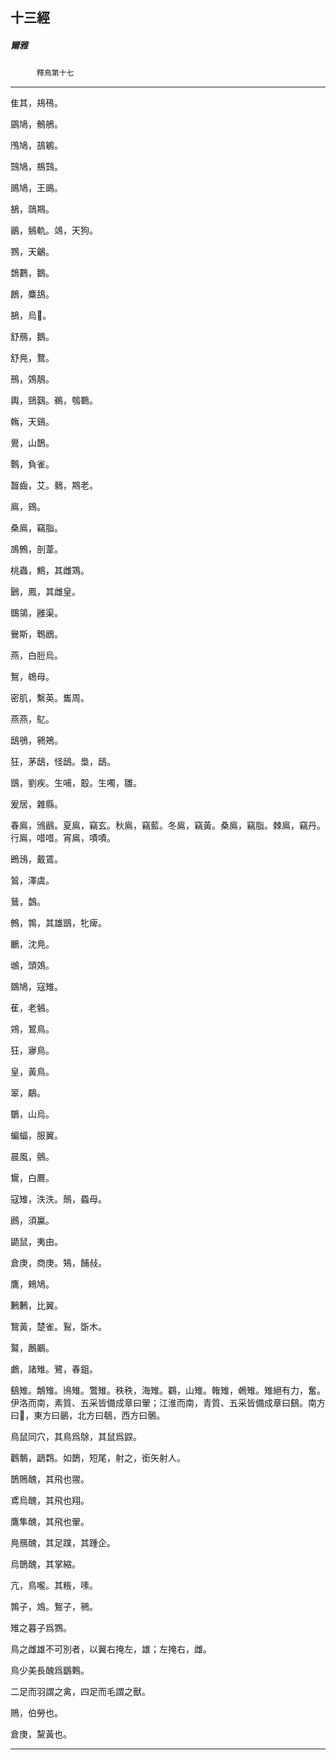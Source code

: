 

## 十三經

##### 爾雅
　　　`釋鳥第十七`

* * *

隹其，鳺鴀。

鶌鳩，鶻鵃。

鳲鳩，鴶鵴。

鷑鳩，鵧鷑。

鴡鳩，王鴡。

鵅，鵋䳢。

鶅，鵵軌。鴗，天狗。

鷚，天鸙。

鵱鷜，鵝。

鶬，麋鴰。

鵅，烏𪈚。

舒鴈，鵝。

舒鳧，鶩。

鳽，鵁鶄。

輿，鵛鷋。鵜，鴮鸅。

鶾，天鷄。

鷽，山鵲。

鷣，負雀。

齧齒，艾。鶨，䳢老。

鳸，鴳。

桑鳸，竊脂。

鳭鷯，剖葦。

桃蟲，鷦，其雌鴱。

鶠，鳳，其雌皇。

䳭鴒，雝渠。

鸒斯，鵯鶋。

燕，白脰烏。

鴽，鴾母。

密肌，繫英。巂周。

燕燕，鳦。

鴟鴞，鸋鴂。

狂，茅鴟，怪鴟。梟，鴟。

鶛，劉疾。生哺，鷇。生噣，雛。

爰居，雜縣。

春鳸，鳻鶞。夏鳸，竊玄。秋鳸，竊藍。冬鳸，竊黃。桑鳸，竊脂。棘鳸，竊丹。行鳸，唶唶。宵鳸，嘖嘖。

鵖鴔，戴鵀。

鶭，澤虞。

鶿，鷧。

鷯，鶉，其雄鶛，牝痺。

鸍，沈鳧。

鴢，頭鵁。

鵽鳩，寇雉。

萑，老鵵。

鶟，鶦鳥。

狂，㝱鳥。

皇，黃鳥。

翠，鷸。

鸀，山烏。

蝙蝠，服翼。

晨風，鸇。

鸉，白鷢。

寇雉，泆泆。鷏，蟁母。

鷉，須鸁。

鼯鼠，夷由。

倉庚，商庚。鴩，餔敊。

鷹，鶆鳩。

鶼鶼，比翼。

鵹黃，楚雀。鴷，斲木。

鸄，鶶鷵。

鸕，諸雉。鷺，春鉏。

鷂雉。鷮雉。鳪雉。鷩雉。秩秩，海雉。鸐，山雉。雗雉，鵫雉。雉絕有力，奮。伊洛而南，素質、五采皆備成章曰翬；江淮而南，青質、五采皆備成章曰鷂。南方曰𢏚，東方曰鶅，北方曰鵗，西方曰鷷。

鳥鼠同穴，其鳥爲鵌，其鼠爲鼵。

鸛鷒，鶝鶔。如鵲，短尾，射之，銜矢射人。

鵲鵙醜，其飛也翪。

鳶烏醜，其飛也翔。

鷹隼醜，其飛也翬。

鳧鴈醜，其足蹼，其踵企。

烏鵲醜，其掌縮。

亢，鳥嚨。其粻，嗉。

鶉子，鳼。鴽子，鸋。

雉之暮子爲鷚。

鳥之雌雄不可別者，以翼右掩左，雄；左掩右，雌。

鳥少美長醜爲鶹鷅。

二足而羽謂之禽，四足而毛謂之獸。

鵙，伯勞也。

倉庚，黧黃也。

* * *

